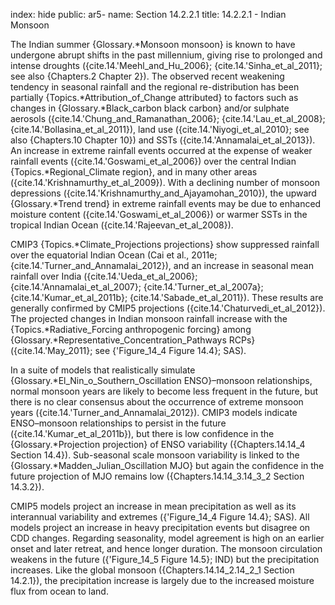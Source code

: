 index: hide
public: ar5-
name: Section 14.2.2.1
title: 14.2.2.1 - Indian Monsoon

The Indian summer {Glossary.*Monsoon monsoon} is known to have undergone abrupt shifts in the past millennium, giving rise to prolonged and intense droughts ({cite.14.'Meehl_and_Hu_2006}; {cite.14.'Sinha_et_al_2011}; see also {Chapters.2 Chapter 2}). The observed recent weakening tendency in seasonal rainfall and the regional re-distribution has been partially {Topics.*Attribution_of_Change attributed} to factors such as changes in {Glossary.*Black_carbon black carbon} and/or sulphate aerosols ({cite.14.'Chung_and_Ramanathan_2006}; {cite.14.'Lau_et_al_2008}; {cite.14.'Bollasina_et_al_2011}), land use ({cite.14.'Niyogi_et_al_2010}; see also {Chapters.10 Chapter 10}) and SSTs ({cite.14.'Annamalai_et_al_2013}). An increase in extreme rainfall events occurred at the expense of weaker rainfall events ({cite.14.'Goswami_et_al_2006}) over the central Indian {Topics.*Regional_Climate region}, and in many other areas ({cite.14.'Krishnamurthy_et_al_2009}). With a declining number of monsoon depressions ({cite.14.'Krishnamurthy_and_Ajayamohan_2010}), the upward {Glossary.*Trend trend} in extreme rainfall events may be due to enhanced moisture content ({cite.14.'Goswami_et_al_2006}) or warmer SSTs in the tropical Indian Ocean ({cite.14.'Rajeevan_et_al_2008}).

CMIP3 {Topics.*Climate_Projections projections} show suppressed rainfall over the equatorial Indian Ocean (Cai et al., 2011e; {cite.14.'Turner_and_Annamalai_2012}), and an increase in seasonal mean rainfall over India ({cite.14.'Ueda_et_al_2006}; {cite.14.'Annamalai_et_al_2007}; {cite.14.'Turner_et_al_2007a}; {cite.14.'Kumar_et_al_2011b}; {cite.14.'Sabade_et_al_2011}). These results are generally confirmed by CMIP5 projections ({cite.14.'Chaturvedi_et_al_2012}). The projected changes in Indian monsoon rainfall increase with the {Topics.*Radiative_Forcing anthropogenic forcing} among {Glossary.*Representative_Concentration_Pathways RCPs} ({cite.14.'May_2011}; see {'Figure_14_4 Figure 14.4}; SAS).

In a suite of models that realistically simulate {Glossary.*El_Nin_o_Southern_Oscillation ENSO}–monsoon relationships, normal monsoon years are likely to become less frequent in the future, but there is no clear consensus about the occurrence of extreme monsoon years ({cite.14.'Turner_and_Annamalai_2012}). CMIP3 models indicate ENSO–monsoon relationships to persist in the future ({cite.14.'Kumar_et_al_2011b}), but there is low confidence in the {Glossary.*Projection projection} of ENSO variability ({Chapters.14.14_4 Section 14.4}). Sub-seasonal scale monsoon variability is linked to the {Glossary.*Madden_Julian_Oscillation MJO} but again the confidence in the future projection of MJO remains low ({Chapters.14.14_3.14_3_2 Section 14.3.2}).

CMIP5 models project an increase in mean precipitation as well as its interannual variability and extremes ({'Figure_14_4 Figure 14.4}; SAS). All models project an increase in heavy precipitation events but disagree on CDD changes. Regarding seasonality, model agreement is high on an earlier onset and later retreat, and hence longer duration. The monsoon circulation weakens in the future ({'Figure_14_5 Figure 14.5}; IND) but the precipitation increases. Like the global monsoon ({Chapters.14.14_2.14_2_1 Section 14.2.1}), the precipitation increase is largely due to the increased moisture flux from ocean to land.
